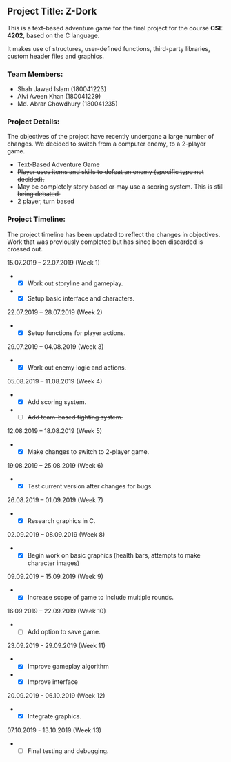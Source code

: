 ## Project Title: Z-Dork

This is a text-based adventure game for the final project for the course **CSE 4202**, based on the C language.

It makes use of structures, user-defined functions, third-party libraries, custom header files and graphics.

### Team Members:
- Shah Jawad Islam (180041223)
- Alvi Aveen Khan (180041229)
- Md. Abrar Chowdhury (180041235)

### Project Details:
The objectives of the project have recently undergone a large number of changes. We decided to switch from a computer enemy, to a 2-player game.

- Text-Based Adventure Game
- ~~Player uses items and skills to defeat an enemy (specific type not decided).~~
- ~~May be completely story based or may use a scoring system. This is still being debated.~~
- 2 player, turn based

### Project Timeline:
The project timeline has been updated to reflect the changes in objectives. Work that was previously completed but has since been discarded is crossed out.

15.07.2019 – 22.07.2019	(Week 1)
- -[x] Work out storyline and gameplay.
- -[x] Setup basic interface and characters.

22.07.2019 – 28.07.2019	(Week 2)
- -[x] Setup functions for player actions.

29.07.2019 – 04.08.2019	(Week 3)
- -[x] ~~Work out enemy logic and actions.~~

05.08.2019 – 11.08.2019	(Week 4)
- -[x] Add scoring system.
- -[ ] ~~Add team-based fighting system.~~

12.08.2019 – 18.08.2019	(Week 5)
- -[x] Make changes to switch to 2-player game.

19.08.2019 – 25.08.2019	(Week 6)
- -[x] Test current version after changes for bugs.

26.08.2019 – 01.09.2019	(Week 7)
- -[x] Research graphics in C.

02.09.2019 – 08.09.2019	(Week 8)
- -[x] Begin work on basic graphics (health bars, attempts to make character images)

09.09.2019 – 15.09.2019	(Week 9)
- -[x] Increase scope of game to include multiple rounds.

16.09.2019 – 22.09.2019	(Week 10)
- -[ ] Add option to save game.

23.09.2019 - 29.09.2019 (Week 11)
- -[x] Improve gameplay algorithm
- -[x] Improve interface

20.09.2019 - 06.10.2019 (Week 12)
- -[x] Integrate graphics.

07.10.2019 - 13.10.2019 (Week 13)
- -[ ] Final testing and debugging.
